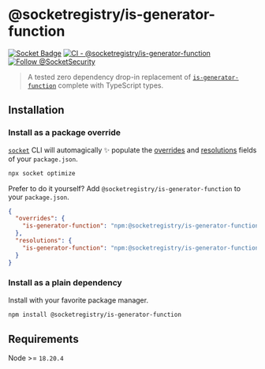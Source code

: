 # @socketregistry/is-generator-function

[![Socket Badge](https://socket.dev/api/badge/npm/package/@socketregistry/is-generator-function)](https://socket.dev/npm/package/@socketregistry/is-generator-function)
[![CI - @socketregistry/is-generator-function](https://github.com/SocketDev/socket-registry-js/actions/workflows/test.yml/badge.svg)](https://github.com/SocketDev/socket-registry-js/actions/workflows/test.yml)
[![Follow @SocketSecurity](https://img.shields.io/twitter/follow/SocketSecurity?style=social)](https://twitter.com/SocketSecurity)

> A tested zero dependency drop-in replacement of
> [`is-generator-function`](https://socket.dev/npm/package/is-generator-function)
> complete with TypeScript types.

## Installation

### Install as a package override

[`socket`](https://socket.dev/npm/package/socket) CLI will automagically
:sparkles: populate the
[overrides](https://docs.npmjs.com/cli/v9/configuring-npm/package-json#overrides)
and [resolutions](https://yarnpkg.com/configuration/manifest#resolutions) fields
of your `package.json`.

```sh
npx socket optimize
```

Prefer to do it yourself? Add `@socketregistry/is-generator-function` to your
`package.json`.

```json
{
  "overrides": {
    "is-generator-function": "npm:@socketregistry/is-generator-function@^1"
  },
  "resolutions": {
    "is-generator-function": "npm:@socketregistry/is-generator-function@^1"
  }
}
```

### Install as a plain dependency

Install with your favorite package manager.

```sh
npm install @socketregistry/is-generator-function
```

## Requirements

Node >= `18.20.4`
